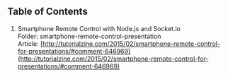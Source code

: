 ## Table of Contents
1. Smartphone Remote Control with Node.js and Socket.io   
Folder: smartphone-remote-control-presentation  
Article: [http://tutorialzine.com/2015/02/smartphone-remote-control-for-presentations/#comment-646969](http://tutorialzine.com/2015/02/smartphone-remote-control-for-presentations/#comment-646969)